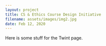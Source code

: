 ```yaml
---
layout: project
title: CS & Ethics Course Design Initiative
filename: assets/images/img2.jpg
date: Feb 12, 2020
---
```


Here is some stuff for the Twint page.
